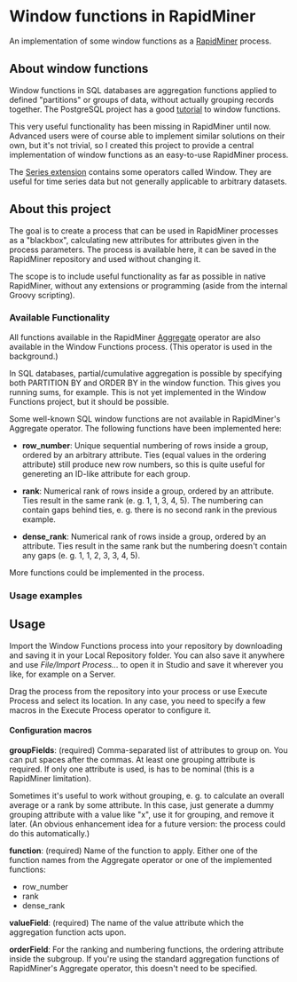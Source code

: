 # Window functions in RapidMiner

An implementation of some window functions as a [RapidMiner](https://rapidminer.com/) process.

## About window functions

Window functions in SQL databases are aggregation functions applied to defined
"partitions" or groups of data, without actually grouping records together. The
PostgreSQL project has a good 
[tutorial](https://www.postgresql.org/docs/current/static/tutorial-window.html)
to window functions. 

This very useful functionality has been missing in RapidMiner until now.
Advanced users were of course able to implement similar solutions on their own,
but it's not trivial, so I created this project to provide a central
implementation of window functions as an easy-to-use RapidMiner process.

The [Series extension](https://marketplace.rapidminer.com/UpdateServer/faces/product_details.xhtml?productId=rmx_series)
contains some operators called Window. They are useful for time series data but
not generally applicable to arbitrary datasets. 

## About this project

The goal is to create a process that can be used in RapidMiner processes as a
"blackbox", calculating new attributes for attributes given in the process
parameters. The process is available here, it can be saved in the RapidMiner
repository and used without changing it.

The scope is to include useful functionality as far as possible in native
RapidMiner, without any extensions or programming (aside from the internal
Groovy scripting). 

### Available Functionality

All functions available in the RapidMiner 
[Aggregate](http://docs.rapidminer.com/studio/operators/blending/table/grouping/aggregate.html) 
operator are also available in the Window Functions process. (This operator is
used in the background.)

In SQL databases, partial/cumulative aggregation is possible by specifying both
PARTITION BY and ORDER BY in the window function. This gives you running sums,
for example. This is not yet implemented in the Window Functions project, but it
should be possible.

Some well-known SQL window functions are not available in RapidMiner's Aggregate
operator. The following functions have been implemented here:

- **row_number**: Unique sequential numbering of rows inside a group, ordered by
  an arbitrary attribute. Ties (equal values in the ordering attribute) still
  produce new row numbers, so this is quite useful for genereting an ID-like
  attribute for each group.

- **rank**: Numerical rank of rows inside a group, ordered by an attribute. Ties
  result in the same rank (e. g. 1, 1, 3, 4, 5). The numbering can contain gaps
  behind ties, e. g. there is no second rank in the previous example.

- **dense_rank**: Numerical rank of rows inside a group, ordered by an
  attribute. Ties result in the same rank but the numbering doesn't contain any
  gaps (e. g. 1, 1, 2, 3, 3, 4, 5). 

More functions could be implemented in the process.

### Usage examples



## Usage

Import the Window Functions process into your repository by downloading and
saving it in your Local Repository folder. You can also save it anywhere and use
_File/Import Process..._ to open it in Studio and save it wherever you like, for
example on a Server.

Drag the process from the repository into your process or use Execute Process
and select its location. In any case, you need to specify a few macros in the
Execute Process operator to configure it.

#### Configuration macros

**groupFields**: (required) Comma-separated list of attributes to group on. You
can put spaces after the commas. At least one grouping attribute is required. If
only one attribute is used, is has to be nominal (this is a RapidMiner
limitation). 

Sometimes it's useful to work without grouping, e. g. to calculate an overall
average or a rank by some attribute. In this case, just generate a dummy
grouping attribute with a value like "x", use it for grouping, and remove it
later. (An obvious enhancement idea for a future version: the process could do
this automatically.)

**function**: (required) Name of the function to apply. Either one of the function names
from the Aggregate operator or one of the implemented functions:

- row_number
- rank 
- dense_rank

**valueField**: (required) The name of the value attribute which the aggregation function
acts upon. 

**orderField**: For the ranking and numbering functions, the ordering attribute
inside the subgroup. If you're using the standard aggregation functions of
RapidMiner's Aggregate operator, this doesn't need to be specified.


